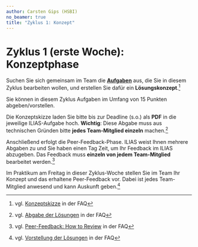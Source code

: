 ```yaml
---
author: Carsten Gips (HSBI)
no_beamer: true
title: "Zyklus 1: Konzept"
---
```


# Zyklus 1 (erste Woche): Konzeptphase

Suchen Sie sich gemeinsam im Team die [**Aufgaben**](assignments.md) aus, die Sie in diesem Zyklus bearbeiten wollen,
und erstellen Sie dafür ein **Lösungskonzept**.[^1]

Sie können in diesem Zyklus Aufgaben im Umfang von 15 Punkten abgeben/vorstellen.

Die Konzeptskizze laden Sie bitte bis zur Deadline (s.o.) als **PDF** in die jeweilige ILIAS-Aufgabe hoch. **Wichtig**:
Diese Abgabe muss aus technischen Gründen bitte **jedes Team-Mitglied einzeln** machen.[^2]

Anschließend erfolgt die Peer-Feedback-Phase. ILIAS weist Ihnen mehrere Abgaben zu und Sie haben einen Tag Zeit, um Ihr
Feedback im ILIAS abzugeben. Das Feedback muss **einzeln von jedem Team-Mitglied** bearbeitet werden.[^3]

Im Praktikum am Freitag in dieser Zyklus-Woche stellen Sie im Team Ihr Konzept und das erhaltene Peer-Feedback vor.
Dabei ist jedes Team-Mitglied anwesend und kann Auskunft geben.[^4]

[^1]: vgl. [Konzeptskizze](https://github.com/Programmiermethoden-CampusMinden/PM-Lecture/discussions/11) in der FAQ

[^2]: vgl. [Abgabe der Lösungen](https://github.com/Programmiermethoden-CampusMinden/PM-Lecture/discussions/15) in der
    FAQ

[^3]: vgl. [Peer-Feedback: How to Review](https://github.com/Programmiermethoden-CampusMinden/PM-Lecture/discussions/16)
    in der FAQ

[^4]: vgl. [Vorstellung der Lösungen](https://github.com/Programmiermethoden-CampusMinden/PM-Lecture/discussions/17) in
    der FAQ
